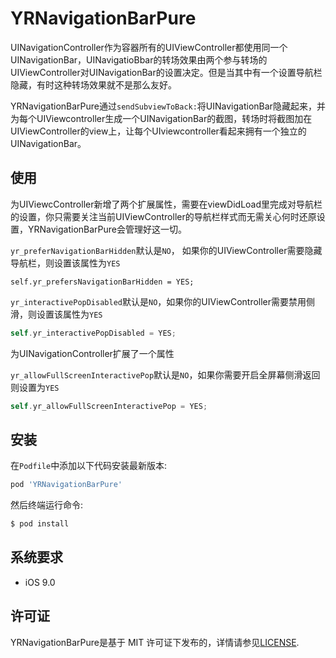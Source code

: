 YRNavigationBarPure
============

UINavigationController作为容器所有的UIViewController都使用同一个UINavigationBar，UINavigatioBbar的转场效果由两个参与转场的UIViewController对UINavigationBar的设置决定。但是当其中有一个设置导航栏隐藏，有时这种转场效果就不是那么友好。

YRNavigationBarPure通过`sendSubviewToBack:`将UINavigationBar隐藏起来，并为每个UIViewcontroller生成一个UINavigationBar的截图，转场时将截图加在UIViewController的view上，让每个UIviewcontroller看起来拥有一个独立的UINavigationBar。

## 使用

为UIViewcController新增了两个扩展属性，需要在viewDidLoad里完成对导航栏的设置，你只需要关注当前UIViewController的导航栏样式而无需关心何时还原设置，YRNavigationBarPure会管理好这一切。

`yr_preferNavigationBarHidden`默认是`NO`， 如果你的UIViewController需要隐藏导航栏，则设置该属性为`YES`

```obje
self.yr_prefersNavigationBarHidden = YES;
```

`yr_interactivePopDisabled`默认是`NO`，如果你的UIViewController需要禁用侧滑，则设置该属性为`YES`

```objective-c
self.yr_interactivePopDisabled = YES;
```

为UINavigationController扩展了一个属性

`yr_allowFullScreenInteractivePop`默认是`NO`，如果你需要开启全屏幕侧滑返回则设置为`YES`

```objective-c
self.yr_allowFullScreenInteractivePop = YES;
```

## 安装

在`Podfile`中添加以下代码安装最新版本:

```ruby
pod 'YRNavigationBarPure'
```

然后终端运行命令:

```bash
$ pod install
```

## 系统要求

- iOS 9.0

## 许可证

YRNavigationBarPure是基于 MIT 许可证下发布的，详情请参见[LICENSE](https://github.com/zongmumask/YRNavigationBarPure/blob/master/LICENSE).

